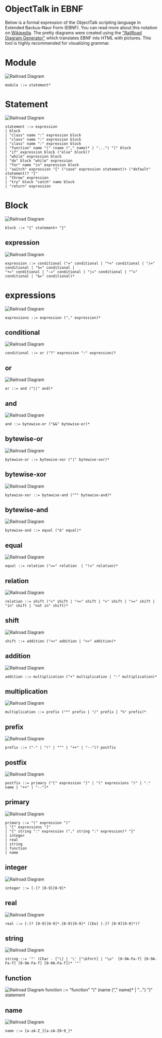# ObjectTalk in EBNF

Below is a formal expression of the ObjectTalk scripting language in
Extended Backus–Naur Form (EBNF). You can read more about this notation
on [Wikipedia](https://en.wikipedia.org/wiki/Extended_Backus–Naur_form). The pretty diagrams were created using the
["RailRoad Diagram Generator"](https://www.bottlecaps.de/rr/ui) which
translates EBNF into HTML with pictures. This tool is highly recommended
for visualizing grammar.

# Module
![Railroad Diagram](ebnf/module.png)

    module ::= statement*

# Statement
![Railroad Diagram](ebnf/statement.png)

    statement ::= expression
    | block
    | "class" name ":" expression block
    | "class" name ":" expression block
    | "class" name ":" expression block
    | "function" name "(" (name ("," name)* | "...") ")" block
    | "if" expression block ("else" block)?
    | "while" expression block
    | "do" block "while" expression
    | "for" name "in" expression block
    | "switch" expression "{" ("case" expression statement)+ ("default" statement)? "}"
	| "throw" expression
	| "try" block "catch" name block
    | "return" expression

# Block
![Railroad Diagram](ebnf/block.png)

    block ::= "{" statement+ "}"

## expression
![Railroad Diagram](ebnf/expression.png)

    expression ::= conditional ("=" conditional | "*=" conditional | "/=" conditional | "%=" conditional |
    "+=" conditional | "-=" conditional | "|=" conditional | "^=" conditional | "&=" conditional)*

# expressions
![Railroad Diagram](ebnf/expressions.png)

    expressions ::= expression ("," expression)*

## conditional
![Railroad Diagram](ebnf/conditional.png)

    conditional ::= or ("?" expression ":" expression)?

## or
![Railroad Diagram](ebnf/or.png)

    or ::= and ("||" and)*

## and
![Railroad Diagram](ebnf/and.png)

    and ::= bytewise-or ("&&" bytewise-or)*

## bytewise-or
![Railroad Diagram](ebnf/bytewise-or.png)

    bytewise-or ::= bytewise-xor ("|" bytewise-xor)*

## bytewise-xor
![Railroad Diagram](ebnf/bytewise-xor.png)

    bytewise-xor ::= bytewise-and ("^" bytewise-and)*

## bytewise-and
![Railroad Diagram](ebnf/bytewise-and.png)

    bytewise-and ::= equal ("&" equal)*

## equal
![Railroad Diagram](ebnf/equal.png)

    equal ::= relation ("==" relation  | "!=" relation)*

## relation
![Railroad Diagram](ebnf/relation.png)

    relation ::= shift ("<" shift | "<=" shift | ">" shift | ">=" shift | "in" shift | "not in" shift)*

## shift
![Railroad Diagram](ebnf/shift.png)

    shift ::= addition ("<<" addition | ">>" addition)*

## addition
![Railroad Diagram](ebnf/addition.png)

    addition ::= multiplication ("+" multiplication | "-" multiplication)*

## multiplication
![Railroad Diagram](ebnf/multiplication.png)

    multiplication ::= prefix ("*" prefix | "/" prefix | "%" prefix)*

## prefix
![Railroad Diagram](ebnf/prefix.png)

    prefix ::= ("-" | "!" | "^" | "++" | "--")? postfix

## postfix
![Railroad Diagram](ebnf/postfix.png)

    postfix ::= primary ("[" expression "]" | "(" expressions ")" | "." name | "++" | "--")*

## primary
![Railroad Diagram](ebnf/primary.png)

    primary ::= "(" expression ")"
    | "[" expressions "]"
    | "{" string ":" expression ("," string ":" expression)* "}"
    | integer
    | real
    | string
    | function
    | name

## integer
![Railroad Diagram](ebnf/integer.png)

    integer ::= [-]? [0-9][0-9]*

## real
![Railroad Diagram](ebnf/real.png)

    real ::= [-]? [0-9][0-9]*.[0-9][0-9]* ([Ee] [-]? [0-9][0-9]*)?

## string
![Railroad Diagram](ebnf/string.png)

    string ::= '"' (Char - ["\] | '\' ["\bfnrt] | "\u"  [0-9A-Fa-f] [0-9A-Fa-f] [0-9A-Fa-f] [0-9A-Fa-f])* '"'

## function
![Railroad Diagram](ebnf/function.png)
    function ::= "function" "(" (name ("," name)* | "...") ")" statement

## name
![Railroad Diagram](ebnf/name.png)

    name ::= [a-zA-Z_][a-zA-Z0-9_]*
